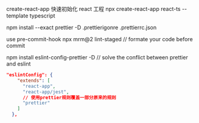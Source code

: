 create-react-app 快速初始化 react 工程
npx create-react-app react-ts --template typescript

npm install --exact prettier -D
.prettierigonre
.prettierrc.json

use pre-commit-hook
npx mrm@2 lint-staged // formate your code before commit

npm install eslint-config-prettier -D // solve the conflict between prettier and eslint

```json
"eslintConfig": {
    "extends": [
      "react-app",
      "react-app/jest",
      // 使用prettier规则覆盖一部分原来的规则
      "prettier"
    ]
  },
```
